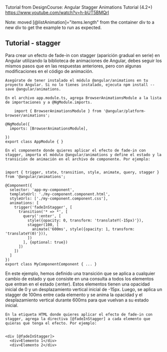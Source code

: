 Tutorial from DesignCourse: Angular Stagger Animations Tutorial (4.2+)
https://www.youtube.com/watch?v=h-bUT5BMQrI

Note: moved [@listAnimation]="items.length" from the container div to a new div to get the example to run as expected.

## Tutorial - stagger

Para crear un efecto de fade-in con stagger (aparición gradual en serie) en Angular utilizando la biblioteca de animaciones de Angular, debes seguir los mismos pasos que en las respuestas anteriores, pero con algunas modificaciones en el código de animación.

    Asegúrate de tener instalado el módulo @angular/animations en tu proyecto Angular. Si no lo tienes instalado, ejecuta npm install --save @angular/animations.

    En el archivo app.module.ts, agrega BrowserAnimationsModule a la lista de importaciones y a @NgModule.imports.
    
```
    import { BrowserAnimationsModule } from '@angular/platform-browser/animations';

@NgModule({
  imports: [BrowserAnimationsModule],
 
})
export class AppModule { }
```
    En el componente donde quieres aplicar el efecto de fade-in con stagger, importa el módulo @angular/animations y define el estado y la transición de animación en el archivo de componente. Por ejemplo:
    
```

import { trigger, state, transition, style, animate, query, stagger } from '@angular/animations';

@Component({
  selector: 'app-my-component',
  templateUrl: './my-component.component.html',
  styleUrls: ['./my-component.component.css'],
  animations: [
    trigger('fadeInStagger', [
      transition('* => *', [
        query(':enter', [
          style({opacity: 0, transform: 'translateY(-15px)'}),
          stagger(100, [
            animate('600ms', style({opacity: 1, transform: 'translateY(0)'})),
          ])
        ], {optional: true})
      ])
    ])
  ]
})
export class MyComponentComponent { ... }

```


En este ejemplo, hemos definido una transición que se aplica a cualquier cambio de estado y que consiste en una consulta a todos los elementos que entran en el estado (:enter). Estos elementos tienen una opacidad inicial de 0 y un desplazamiento vertical inicial de -15px. Luego, se aplica un stagger de 100ms entre cada elemento y se anima la opacidad y el desplazamiento vertical durante 600ms para que vuelvan a su estado inicial.

    En la etiqueta HTML donde quieres aplicar el efecto de fade-in con stagger, agrega la directiva [@fadeInStagger] a cada elemento que quieras que tenga el efecto. Por ejemplo:
    
```

<div [@fadeInStagger]>
  <div>Elemento 1</div>
  <div>Elemento 2</div>

```

